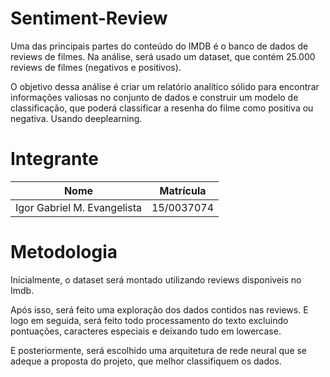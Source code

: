 # Sentiment-Review

Uma das principais partes do conteúdo do IMDB é o banco de dados de reviews de filmes. Na análise, será usado um dataset, que contém 25.000 reviews de filmes (negativos e positivos).

O objetivo dessa análise é criar um relatório analítico sólido para encontrar informações valiosas no conjunto de dados e construir um modelo de classificação, que poderá classificar a resenha do filme como positiva ou negativa. Usando deeplearning.

# Integrante

| Nome                        | Matrícula  |
|-----------------------------|------------|
| Igor Gabriel M. Evangelista | 15/0037074 |

# Metodologia

Inicialmente, o dataset será montado utilizando reviews disponiveis no Imdb.

Após isso, será feito uma exploração dos dados contidos nas reviews. E logo em seguida, será feito todo processamento do texto excluindo pontuações, caracteres especiais e deixando tudo em lowercase.

E posteriormente, será escolhido uma arquitetura de rede neural que se adeque a proposta do projeto, que melhor classifiquem os dados.
